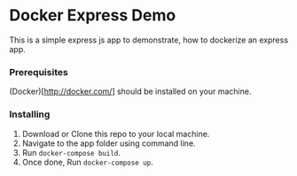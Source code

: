 # Docker Express Demo

This is a simple express js app to demonstrate, how to dockerize an express app. 

### Prerequisites

(Docker)[http://docker.com/] should be installed on your machine.

### Installing

1. Download or Clone this repo to your local machine.
2. Navigate to the app folder using command line. 
3. Run `docker-compose build`.
4. Once done, Run `docker-compose up`.
